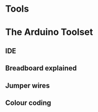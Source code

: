 Tools
==============

# The Arduino Toolset
## IDE
## Breadboard explained
## Jumper wires
## Colour coding
